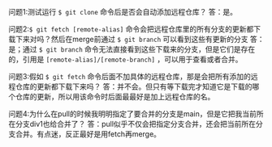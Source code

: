 问题1:测试运行 `$ git clone` 命令后是否会自动添加远程仓库？
答：是。

问题2:`$ git fetch [remote-alias]` 命令会把远程仓库里的所有分支的更新都下载下来对吗？然后在merge前通过 `$ git branch` 可以看到这些有更新的分支
答：是；通过 `$ git branch` 命令无法直接看到这些下载来的分支，但是它们是存在的，引用是 `[remote-alias]/[remote-branch]` ，可以用于查看或者合并。

问题3:假如 `$ git fetch` 命令后面不加具体的远程仓库，那是会把所有添加的远程仓库的更新都下载下来吗？
答：并不会。但只有等下载完才知道它是下载的哪个仓库的更新，所以用该命令时后面最最好是加上远程仓库的名。

问题4:为什么在pull的时候我明明指定了要合并的分支是main，但是它把我当前所在分支div1也给合并了？
答：pull似乎不仅会把指定分支合并，还会把当前所在分支合并。有点迷，反正最好是用fetch再merge。
